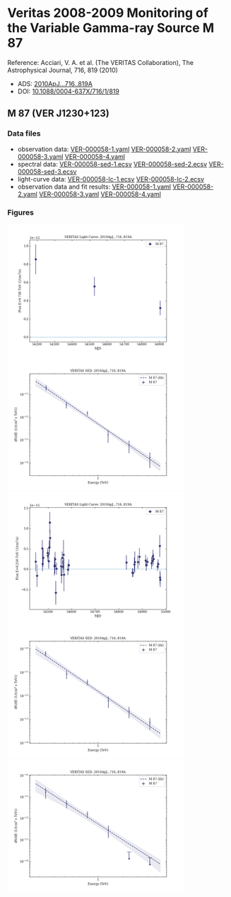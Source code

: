 # Veritas 2008-2009 Monitoring of the Variable Gamma-ray Source M 87

Reference:
Acciari, V. A. et al. (The VERITAS Collaboration), The Astrophysical Journal, 716, 819 (2010)

- ADS: [2010ApJ...716..819A](http://adsabs.harvard.edu/abs/2010ApJ...716..819A)
- DOI: [10.1088/0004-637X/716/1/819](https://doi.org/10.1088/0004-637X/716/1/819)

## M 87 (VER J1230+123)
### Data files

- observation data: [VER-000058-1.yaml](VER-000058-1.yaml)  [VER-000058-2.yaml](VER-000058-2.yaml)  [VER-000058-3.yaml](VER-000058-3.yaml)  [VER-000058-4.yaml](VER-000058-4.yaml)
- spectral data: [VER-000058-sed-1.ecsv](VER-000058-sed-1.ecsv)  [VER-000058-sed-2.ecsv](VER-000058-sed-2.ecsv)  [VER-000058-sed-3.ecsv](VER-000058-sed-3.ecsv)
- light-curve data: [VER-000058-lc-1.ecsv](VER-000058-lc-1.ecsv)  [VER-000058-lc-2.ecsv](VER-000058-lc-2.ecsv)
- observation data and fit results: [VER-000058-1.yaml](VER-000058-1.yaml)  [VER-000058-2.yaml](VER-000058-2.yaml)  [VER-000058-3.yaml](VER-000058-3.yaml)  [VER-000058-4.yaml](VER-000058-4.yaml)


### Figures

<img src="figures/2010ApJ...716..819A-VER-58-1-lc.png" alt="drawing" width="400"/>
<img src="figures/2010ApJ...716..819A-VER-58-1-sed.png" alt="drawing" width="400"/>
<img src="figures/2010ApJ...716..819A-VER-58-2-lc.png" alt="drawing" width="400"/>
<img src="figures/2010ApJ...716..819A-VER-58-2-sed.png" alt="drawing" width="400"/>
<img src="figures/2010ApJ...716..819A-VER-58-3-sed.png" alt="drawing" width="400"/>
